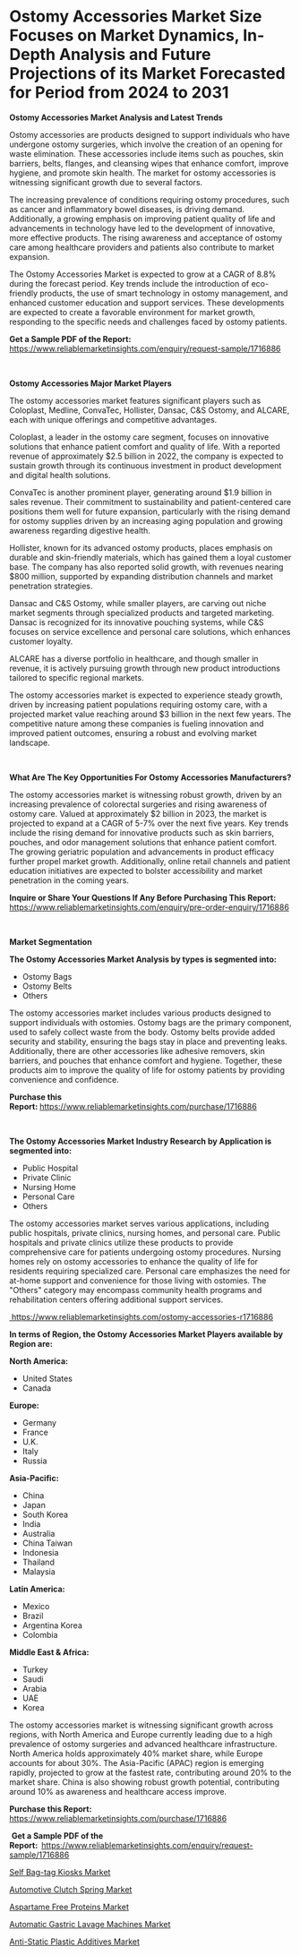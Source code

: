 <p><h1>Ostomy Accessories Market Size Focuses on Market Dynamics, In-Depth Analysis and Future Projections of its Market Forecasted for Period from 2024 to 2031</h1></p><p><strong>Ostomy Accessories Market Analysis and Latest Trends</strong></p>
<p><p>Ostomy accessories are products designed to support individuals who have undergone ostomy surgeries, which involve the creation of an opening for waste elimination. These accessories include items such as pouches, skin barriers, belts, flanges, and cleansing wipes that enhance comfort, improve hygiene, and promote skin health. The market for ostomy accessories is witnessing significant growth due to several factors.</p><p>The increasing prevalence of conditions requiring ostomy procedures, such as cancer and inflammatory bowel diseases, is driving demand. Additionally, a growing emphasis on improving patient quality of life and advancements in technology have led to the development of innovative, more effective products. The rising awareness and acceptance of ostomy care among healthcare providers and patients also contribute to market expansion. </p><p>The Ostomy Accessories Market is expected to grow at a CAGR of 8.8% during the forecast period. Key trends include the introduction of eco-friendly products, the use of smart technology in ostomy management, and enhanced customer education and support services. These developments are expected to create a favorable environment for market growth, responding to the specific needs and challenges faced by ostomy patients.</p></p>
<p><strong>Get a Sample PDF of the Report:&nbsp;</strong> <a href="https://www.reliablemarketinsights.com/enquiry/request-sample/1716886?utm_campaign=1584&utm_medium=2&utm_source=Github&utm_content=ia&utm_term=13102024&utm_id=ostomy-accessories">https://www.reliablemarketinsights.com/enquiry/request-sample/1716886</a></p>
<p>&nbsp;</p>
<p><strong>Ostomy Accessories Major Market Players</strong></p>
<p><p>The ostomy accessories market features significant players such as Coloplast, Medline, ConvaTec, Hollister, Dansac, C&S Ostomy, and ALCARE, each with unique offerings and competitive advantages. </p><p>Coloplast, a leader in the ostomy care segment, focuses on innovative solutions that enhance patient comfort and quality of life. With a reported revenue of approximately $2.5 billion in 2022, the company is expected to sustain growth through its continuous investment in product development and digital health solutions. </p><p>ConvaTec is another prominent player, generating around $1.9 billion in sales revenue. Their commitment to sustainability and patient-centered care positions them well for future expansion, particularly with the rising demand for ostomy supplies driven by an increasing aging population and growing awareness regarding digestive health.</p><p>Hollister, known for its advanced ostomy products, places emphasis on durable and skin-friendly materials, which has gained them a loyal customer base. The company has also reported solid growth, with revenues nearing $800 million, supported by expanding distribution channels and market penetration strategies.</p><p>Dansac and C&S Ostomy, while smaller players, are carving out niche market segments through specialized products and targeted marketing. Dansac is recognized for its innovative pouching systems, while C&S focuses on service excellence and personal care solutions, which enhances customer loyalty.</p><p>ALCARE has a diverse portfolio in healthcare, and though smaller in revenue, it is actively pursuing growth through new product introductions tailored to specific regional markets.</p><p>The ostomy accessories market is expected to experience steady growth, driven by increasing patient populations requiring ostomy care, with a projected market value reaching around $3 billion in the next few years. The competitive nature among these companies is fueling innovation and improved patient outcomes, ensuring a robust and evolving market landscape.</p></p>
<p>&nbsp;</p>
<p><strong>What Are The Key Opportunities For Ostomy Accessories Manufacturers?</strong></p>
<p><p>The ostomy accessories market is witnessing robust growth, driven by an increasing prevalence of colorectal surgeries and rising awareness of ostomy care. Valued at approximately $2 billion in 2023, the market is projected to expand at a CAGR of 5-7% over the next five years. Key trends include the rising demand for innovative products such as skin barriers, pouches, and odor management solutions that enhance patient comfort. The growing geriatric population and advancements in product efficacy further propel market growth. Additionally, online retail channels and patient education initiatives are expected to bolster accessibility and market penetration in the coming years.</p></p>
<p><strong>Inquire or Share Your Questions If Any Before Purchasing This Report:</strong> <a href="https://www.reliablemarketinsights.com/enquiry/pre-order-enquiry/1716886?utm_campaign=1584&utm_medium=2&utm_source=Github&utm_content=ia&utm_term=13102024&utm_id=ostomy-accessories">https://www.reliablemarketinsights.com/enquiry/pre-order-enquiry/1716886</a></p>
<p>&nbsp;</p>
<p><strong>Market Segmentation</strong></p>
<p><strong>The Ostomy Accessories Market Analysis by types is segmented into:</strong></p>
<p><ul><li>Ostomy Bags</li><li>Ostomy Belts</li><li>Others</li></ul></p>
<p><p>The ostomy accessories market includes various products designed to support individuals with ostomies. Ostomy bags are the primary component, used to safely collect waste from the body. Ostomy belts provide added security and stability, ensuring the bags stay in place and preventing leaks. Additionally, there are other accessories like adhesive removers, skin barriers, and pouches that enhance comfort and hygiene. Together, these products aim to improve the quality of life for ostomy patients by providing convenience and confidence.</p></p>
<p><strong>Purchase this Report:&nbsp;</strong><a href="https://www.reliablemarketinsights.com/purchase/1716886?utm_campaign=1584&utm_medium=2&utm_source=Github&utm_content=ia&utm_term=13102024&utm_id=ostomy-accessories">https://www.reliablemarketinsights.com/purchase/1716886</a></p>
<p>&nbsp;</p>
<p><strong>The Ostomy Accessories Market Industry Research by Application is segmented into:</strong></p>
<p><ul><li>Public Hospital</li><li>Private Clinic</li><li>Nursing Home</li><li>Personal Care</li><li>Others</li></ul></p>
<p><p>The ostomy accessories market serves various applications, including public hospitals, private clinics, nursing homes, and personal care. Public hospitals and private clinics utilize these products to provide comprehensive care for patients undergoing ostomy procedures. Nursing homes rely on ostomy accessories to enhance the quality of life for residents requiring specialized care. Personal care emphasizes the need for at-home support and convenience for those living with ostomies. The "Others" category may encompass community health programs and rehabilitation centers offering additional support services.</p></p>
<p><a href="https://www.reliablemarketinsights.com/ostomy-accessories-r1716886?utm_campaign=1584&utm_medium=2&utm_source=Github&utm_content=ia&utm_term=13102024&utm_id=ostomy-accessories">&nbsp;https://www.reliablemarketinsights.com/ostomy-accessories-r1716886</a></p>
<p><strong>In terms of Region, the Ostomy Accessories Market Players available by Region are:</strong></p>
<p>
    <p> <strong> North America: </strong>
        <ul>
            <li>United States</li>
            <li>Canada</li>
        </ul>
        </p> 
    <p> <strong> Europe: </strong>
        <ul>
            <li>Germany</li>
            <li>France</li>
            <li>U.K.</li>
            <li>Italy</li>
            <li>Russia</li>
        </ul>
        </p> 
    <p> <strong> Asia-Pacific: </strong>
        <ul>
            <li>China</li>
            <li>Japan</li>
            <li>South Korea</li>
            <li>India</li>
            <li>Australia</li>
            <li>China Taiwan</li>
            <li>Indonesia</li>
            <li>Thailand</li>
            <li>Malaysia</li>
        </ul>
        </p> 
    <p> <strong> Latin America: </strong>
        <ul>
            <li>Mexico</li>
            <li>Brazil</li>
            <li>Argentina Korea</li>
            <li>Colombia</li>
        </ul>
        </p> 
    <p> <strong> Middle East & Africa: </strong>
        <ul>
            <li>Turkey</li>
            <li>Saudi</li>
            <li>Arabia</li>
            <li>UAE</li>
            <li>Korea</li>
        </ul>
    </p>
    </p>
<p><p>The ostomy accessories market is witnessing significant growth across regions, with North America and Europe currently leading due to a high prevalence of ostomy surgeries and advanced healthcare infrastructure. North America holds approximately 40% market share, while Europe accounts for about 30%. The Asia-Pacific (APAC) region is emerging rapidly, projected to grow at the fastest rate, contributing around 20% to the market share. China is also showing robust growth potential, contributing around 10% as awareness and healthcare access improve.</p></p>
<p><strong>Purchase this Report: </strong><a href="https://www.reliablemarketinsights.com/purchase/1716886?utm_campaign=1584&utm_medium=2&utm_source=Github&utm_content=ia&utm_term=13102024&utm_id=ostomy-accessories">https://www.reliablemarketinsights.com/purchase/1716886</a></p>
<p>&nbsp;<strong>Get a Sample PDF of the Report:&nbsp;&nbsp;</strong><a href="https://www.reliablemarketinsights.com/enquiry/request-sample/1716886?utm_campaign=1584&utm_medium=2&utm_source=Github&utm_content=ia&utm_term=13102024&utm_id=ostomy-accessories">https://www.reliablemarketinsights.com/enquiry/request-sample/1716886</a></p>
<p><strong></strong></p>
<p><p><a href="https://github.com/tamvrosiya/Market-Research-Report-List-6/blob/main/self-bag-tag-kiosks-market.md?utm_campaign=1584&utm_medium=2&utm_source=Github&utm_content=ia&utm_term=13102024&utm_id=ostomy-accessories">Self Bag-tag Kiosks Market</a></p><p><a href="https://www.linkedin.com/pulse/global-automotive-clutch-spring-market-pulse-trends-growth-65fwc?utm_campaign=1584&utm_medium=2&utm_source=Github&utm_content=ia&utm_term=13102024&utm_id=ostomy-accessories">Automotive Clutch Spring Market</a></p><p><a href="https://www.linkedin.com/pulse/aspartame-free-proteins-market-size-share-trends-analysis-cleuc?utm_campaign=1584&utm_medium=2&utm_source=Github&utm_content=ia&utm_term=13102024&utm_id=ostomy-accessories">Aspartame Free Proteins Market</a></p><p><a href="https://www.linkedin.com/pulse/automatic-gastric-lavage-machines-market-emerging-trends-i2vuc?utm_campaign=1584&utm_medium=2&utm_source=Github&utm_content=ia&utm_term=13102024&utm_id=ostomy-accessories">Automatic Gastric Lavage Machines Market</a></p><p><a href="https://www.linkedin.com/pulse/anti-static-plastic-additives-industry-sector-new-technologies-ytvre?utm_campaign=1584&utm_medium=2&utm_source=Github&utm_content=ia&utm_term=13102024&utm_id=ostomy-accessories">Anti-Static Plastic Additives Market</a></p></p>